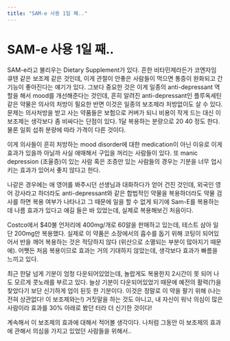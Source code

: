 ```yaml
---
title: "SAM-e 사용 1일 째.."
---
```

# SAM-e 사용 1일 째..


SAM-e라고 불리우는 Dietary Supplement가 있다. 흔한 비타민제라든가 코엔자임 큐텐 같은 보조제 같은 것인데, 이게 관절이 안좋은 사람들이 먹으면 통증이 완화되고 간기능이 좋아진다는 얘기가 있다. 그보다 중요한 것은 이게 일종의 anti-depressant 역할을 해서 mood를 개선해준다는 것인데, 흔히 알려진 anti-depressant인 플루옥세틴 같은 약물은 의사의 처방이 필요한 반면 이것은 일종의 보조제라 처방없이도 살 수 있다. 문제는 의사처방을 받고 사는 약품들은 보험으로 커버가 되니 비용이 작게 드는 대신 이 보조제는 생각보다 좀 비싸다는 단점이 있다. 1달 복용하는 분량으로 $20~$40 정도 한다. 물론 일회 섭취 분량에 따라 가격이 다른 것이다. 




이게 의사들이 흔히 처방하는 mood disorder에 대한 medication이 아닌 이유로 이게 효과가 있을까 아닐까 사실 애매해서 구입을 꺼리는 사람들이 있다. 또 manic depression (조울증)이 있는 사람 혹은 조증만 있는 사람들의 경우는 기분을 너무 업시키는 효과가 있어서 좋지 않다고 한다.




나같은 경우에는 애 영어를 봐주시던 선생님과 대화하다가 얻어 건진 것인데, 외국인 영어 강사라고 하더라도 anti-depressant와 같은 합법적인 약물을 복용하더라도 약물 검사를 하면 복용 여부가 나타나고 그 때문에 일을 할 수 없게 되기에 Sam-E를 복용하는데 나름 효과가 있다고 얘길 들은 바 있었는데, 실제로 복용해보긴 처음이다.




Costco에서 $40불 언저리에 400mg/개로 60알을 판매하고 있는데, 테스트 삼아 일단 200mg만 복용했다. 실제로 이 약품은 소장에서의 흡수를 돕기 위해 코팅이 되어있어서 반을 깨어 복용하는 것은 적당하지 않다 (위산으로 소멸되는 부분이 많아지기 때문에). 어쨋든 처음 복용이므로 효과는 거의 기대하지 않았는데, 생각보다 효과가 빠름을 느끼고 있다.




최근 한달 넘게 기분이 엄청 다운되어있었는데, 놀랍게도 복용한지 2시간이 못 되어 나도 모르게 콧노래를 부르고 있다. 늘상 기분이 다운되어있었기 때문에 예전의 활력(?)을 찾았다기 보단 신기하게 업이 된듯 한 기분이다. 이것은 정말로 이 약을 팔기 위해 (나는 전혀 상관없다! 이 보조제와는!) 거짓말을 하는 것도 아니고, 내 자신이 워낙 의심이 많은 사람이라 효과를 30% 아래로 봤던 터라 더 신기한 것이다!




계속해서 이 보조제의 효과에 대해서 적어볼 생각이다. 나처럼 그동안 이 보조제의 효과에 관해서 의심을 가지고 있었던 사람들을 위해서..


